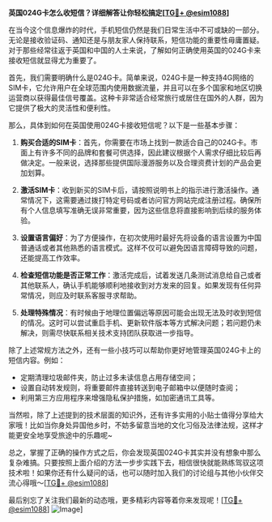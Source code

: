 **英国024G卡怎么收短信？详细解答让你轻松搞定[[TG💪+ @esim1088](https://t.me/s/esim1088)]**

在当今这个信息爆炸的时代，手机短信仍然是我们日常生活中不可或缺的一部分。无论是接收验证码、通知还是与朋友家人保持联系，短信功能的重要性毋庸置疑。对于那些经常往返于英国和中国的人士来说，了解如何正确使用英国的024G卡来接收短信就显得尤为重要了。

首先，我们需要明确什么是024G卡。简单来说，024G卡是一种支持4G网络的SIM卡，它允许用户在全球范围内使用数据流量，并且可以在多个国家和地区切换运营商以获得最佳信号覆盖。这种卡非常适合经常旅行或居住在国外的人群，因为它提供了极大的灵活性和便利性。

那么，具体到如何在英国使用024G卡接收短信呢？以下是一些基本步骤：

1. **购买合适的SIM卡**：首先，你需要在市场上找到一款适合自己的024G卡。市面上有许多不同的品牌和套餐可供选择，因此建议根据个人需求仔细比较后再做决定。一般来说，选择那些提供国际漫游服务以及合理资费计划的产品会更加划算。

2. **激活SIM卡**：收到新买的SIM卡后，请按照说明书上的指示进行激活操作。通常情况下，这需要通过拨打特定号码或者访问官方网站完成注册过程。确保所有个人信息填写准确无误非常重要，因为这些信息将直接影响到后续的服务体验。

3. **设置语言偏好**：为了方便操作，在初次使用时最好先将设备的语言设置为中国普通话或者其他熟悉的语言模式。这样不仅可以避免因语言障碍导致的问题，还能提高工作效率。

4. **检查短信功能是否正常工作**：激活完成后，试着发送几条测试消息给自己或者其他联系人，确认手机能够顺利地接收到对方发来的回复。如果发现有任何异常情况，则应及时联系客服寻求帮助。

5. **处理特殊情况**：有时候由于地理位置偏远等原因可能会出现无法及时收到短信的情况。这时可以尝试重启手机、更新软件版本等方式解决问题；若问题仍未解决，则需尽快联系相关技术支持团队获取进一步指导。

除了上述常规方法之外，还有一些小技巧可以帮助你更好地管理英国024G卡上的短信内容。例如：

- 定期清理垃圾邮件夹，防止过多未读信息占用存储空间；
- 设置自动转发规则，将重要邮件直接转送到电子邮箱中以便随时查阅；
- 利用第三方应用程序来增强隐私保护措施，如加密通讯工具等。

当然啦，除了上述提到的技术层面的知识外，还有许多实用的小贴士值得分享给大家哦！比如当你身处异国他乡时，不妨多留意当地的文化习俗及法律法规，这样才能更安全地享受旅途中的乐趣呢~

总之，掌握了正确的操作方式之后，你会发现英国024G卡其实并没有想象中那么复杂难搞。只要按照上面介绍的方法一步步实践下去，相信很快就能熟练驾驭这项技术啦！如果你还有什么疑问的话，也可以随时加入我们的讨论组与其他小伙伴交流心得哦～[[TG💪+ @esim1088](https://t.me/s/esim1088)]

最后别忘了关注我们最新的动态哦，更多精彩内容等着你来发现呢！[[TG💪+ @esim1088](https://t.me/s/esim1088)] ![Image](https://i.postimg.cc/4NQfJmqS/Snipaste-2025-05-13-00-14-12.png)]